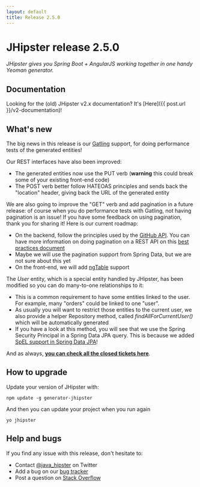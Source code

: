 ```yaml
---
layout: default
title: Release 2.5.0
---
```


JHipster release 2.5.0
==================

*JHipster gives you Spring Boot + AngularJS working together in one handy Yeoman generator.*

Documentation
----------

Looking for the (old) JHipster v2.x documentation? It's [Here]({{ post.url }}/v2-documentation)!

What's new
----------

The big news in this release is our [Gatling](http://gatling.io/) support, for doing performance tests of the generated entities!

Our REST interfaces have also been improved:

- The generated entities now use the PUT verb (__warning__ this could break some of your existing front-end code)
- The POST verb better follow HATEOAS principles and sends back the "location" header, giving back the URL of the generated entity

We are also going to improve the "GET" verb and add pagination in a future release: of course when you do performance tests with Gatling, not having pagination is an issue! If you have some feedback on using pagination, thank you for sharing it! Here is our current roadmap:

- On the backend, follow the principles used by the [GitHub API](https://developer.github.com/v3/#pagination). You can have more information on doing pagination on a REST API on this [best practices document](http://www.vinaysahni.com/best-practices-for-a-pragmatic-restful-api)
- Maybe we will use the pagination support from Spring Data, but we are not sure about this yet
- On the front-end, we will add [ngTable](http://bazalt-cms.com/ng-table/) support

The _User_ entity, which is a special entity handled by JHipster, has been modified so you can do many-to-one relationships to it:

- This is a common requirement to have some entities linked to the user. For example, many "orders" could be linked to one "user".
- As usually you will want to restrict those entities to the current user, we also provide a helper Repository method, called _findAllForCurrentUser()_ which will be automatically generated
- If you have a look at this method, you will see that we use the Spring Security Principal in a Spring Data JPA query. This is because we added [SpEL support in Spring Data JPA](https://spring.io/blog/2014/07/15/spel-support-in-spring-data-jpa-query-definitions)!

And as always, __[you can check all the closed tickets here](https://github.com/jhipster/generator-jhipster/issues?q=milestone%3A2.5.0+is%3Aclosed)__.

How to upgrade
------------

Update your version of JHipster with:

```
npm update -g generator-jhipster
```

And then you can update your project when you run again

```
yo jhipster
```

Help and bugs
--------------

If you find any issue with this release, don't hesitate to:

- Contact [@java_hipster](https://twitter.com/java_hipster) on Twitter
- Add a bug on our [bug tracker](https://github.com/jhipster/generator-jhipster/issues?state=open)
- Post a question on [Stack Overflow](http://stackoverflow.com/tags/jhipster/info)
